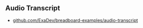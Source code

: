 ## Audio Transcript

- [github.com/ExaDev/breadboard-examples/audio-transcript](https://github.com/ExaDev/breadboard-examples/blob/main/src/examples/audio-transcript)